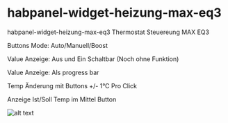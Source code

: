 # habpanel-widget-heizung-max-eq3
habpanel-widget-heizung-max-eq3
Thermostat Steuereung MAX EQ3

Buttons Mode: Auto/Manuell/Boost

Value Anzeige: Aus und Ein Schaltbar (Noch ohne Funktion)

Value Anzeige: Als progress bar

Temp Änderung mit Buttons +/- 1°C Pro Click

Anzeige Ist/Soll Temp im Mittel Button 

![alt text](https://www.bilder-upload.eu/upload/f30b2e-1601120586.png)

